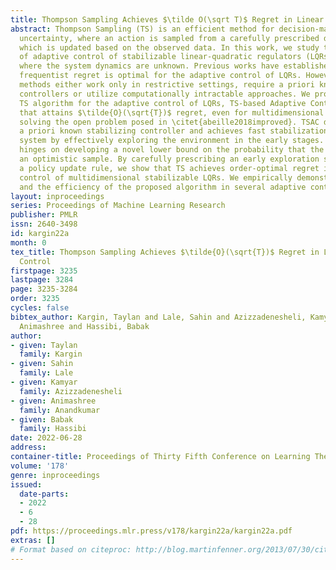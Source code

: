 ```yaml
---
title: Thompson Sampling Achieves $\tilde O(\sqrt T)$ Regret in Linear Quadratic Control
abstract: Thompson Sampling (TS) is an efficient method for decision-making under
  uncertainty, where an action is sampled from a carefully prescribed distribution
  which is updated based on the observed data. In this work, we study the problem
  of adaptive control of stabilizable linear-quadratic regulators (LQRs) using TS,
  where the system dynamics are unknown. Previous works have established that $\tilde{O}(\sqrt{T})$
  frequentist regret is optimal for the adaptive control of LQRs. However, the existing
  methods either work only in restrictive settings, require a priori known stabilizing
  controllers or utilize computationally intractable approaches. We propose an efficient
  TS algorithm for the adaptive control of LQRs, TS-based Adaptive Control, TSAC,
  that attains $\tilde{O}(\sqrt{T})$ regret, even for multidimensional systems, thereby
  solving the open problem posed in \citet{abeille2018improved}. TSAC does not require
  a priori known stabilizing controller and achieves fast stabilization of the underlying
  system by effectively exploring the environment in the early stages. Our result
  hinges on developing a novel lower bound on the probability that the TS provides
  an optimistic sample. By carefully prescribing an early exploration strategy and
  a policy update rule, we show that TS achieves order-optimal regret in adaptive
  control of multidimensional stabilizable LQRs. We empirically demonstrate the performance
  and the efficiency of the proposed algorithm in several adaptive control tasks.
layout: inproceedings
series: Proceedings of Machine Learning Research
publisher: PMLR
issn: 2640-3498
id: kargin22a
month: 0
tex_title: Thompson Sampling Achieves $\tilde{O}(\sqrt{T})$ Regret in Linear Quadratic
  Control
firstpage: 3235
lastpage: 3284
page: 3235-3284
order: 3235
cycles: false
bibtex_author: Kargin, Taylan and Lale, Sahin and Azizzadenesheli, Kamyar and Anandkumar,
  Animashree and Hassibi, Babak
author:
- given: Taylan
  family: Kargin
- given: Sahin
  family: Lale
- given: Kamyar
  family: Azizzadenesheli
- given: Animashree
  family: Anandkumar
- given: Babak
  family: Hassibi
date: 2022-06-28
address:
container-title: Proceedings of Thirty Fifth Conference on Learning Theory
volume: '178'
genre: inproceedings
issued:
  date-parts:
  - 2022
  - 6
  - 28
pdf: https://proceedings.mlr.press/v178/kargin22a/kargin22a.pdf
extras: []
# Format based on citeproc: http://blog.martinfenner.org/2013/07/30/citeproc-yaml-for-bibliographies/
---
```

